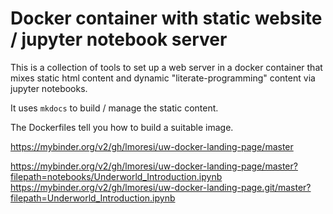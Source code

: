 # Docker container with static website / jupyter notebook server


This is a collection of tools to set up a web server in a docker
container that mixes static html content and dynamic
 "literate-programming" content via jupyter notebooks.

It uses `mkdocs` to build / manage the static content.

The Dockerfiles tell you how to build a suitable image.


https://mybinder.org/v2/gh/lmoresi/uw-docker-landing-page/master

https://mybinder.org/v2/gh/lmoresi/uw-docker-landing-page/master?filepath=notebooks/Underworld_Introduction.ipynb
https://mybinder.org/v2/gh/lmoresi/uw-docker-landing-page.git/master?filepath=Underworld_Introduction.ipynb
